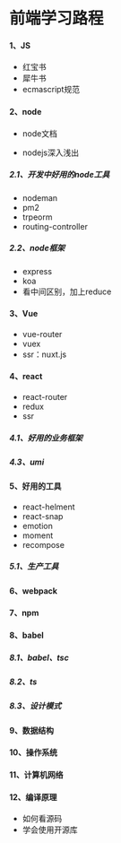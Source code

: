 # 前端学习路程

#### 1、JS

* 红宝书
* 犀牛书
* ecmascript规范

#### 2、node

* node文档

* nodejs深入浅出

##### 2.1、开发中好用的node工具

* nodeman
* pm2
* trpeorm
* routing-controller

##### 2.2、node框架

* express
* koa
* 看中间区别，加上reduce

#### 3、Vue

* vue-router
* vuex
* ssr：nuxt.js

#### 4、react

* react-router
* redux
* ssr

##### 4.1、好用的业务框架

##### 4.3、umi

#### 5、好用的工具

* react-helment
* react-snap
* emotion
* moment
* recompose

##### 5.1、生产工具

#### 6、webpack

#### 7、npm

#### 8、babel

##### 8.1、babel、tsc

##### 8.2、ts

##### 8.3、设计模式

#### 9、数据结构

#### 10、操作系统

#### 11、计算机网络

#### 12、编译原理

* 如何看源码
* 学会使用开源库



